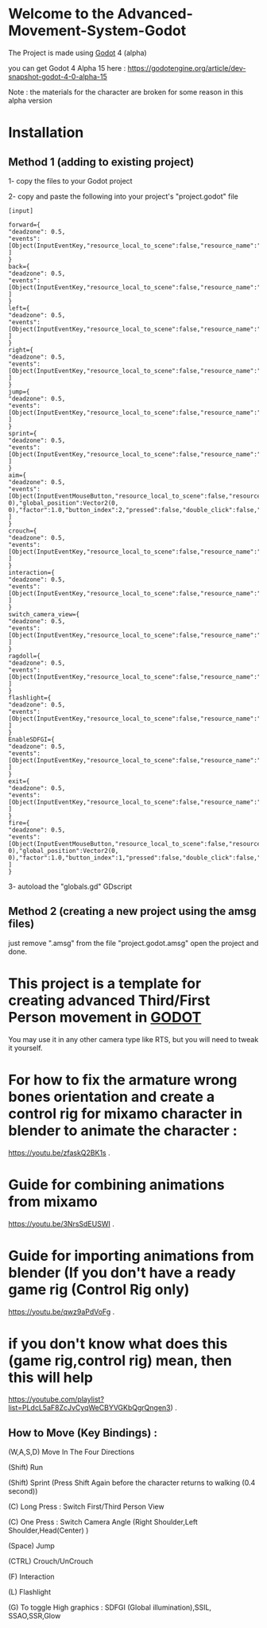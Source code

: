 # Welcome to the Advanced-Movement-System-Godot

The Project is made using [Godot](https://github.com/godotengine/godot) 4 (alpha)

you can get Godot 4 Alpha 15 here : https://godotengine.org/article/dev-snapshot-godot-4-0-alpha-15

Note : the materials for the character are broken for some reason in this alpha version
# Installation

## Method 1 (adding to existing project)
1- copy the files to your Godot project 

2- copy and paste the following into your project's "project.godot" file 

```
[input]

forward={
"deadzone": 0.5,
"events": [Object(InputEventKey,"resource_local_to_scene":false,"resource_name":"","device":0,"window_id":0,"store_command":true,"alt_pressed":false,"shift_pressed":false,"meta_pressed":false,"command_pressed":false,"pressed":false,"keycode":87,"physical_keycode":0,"unicode":0,"echo":false,"script":null)
]
}
back={
"deadzone": 0.5,
"events": [Object(InputEventKey,"resource_local_to_scene":false,"resource_name":"","device":0,"window_id":0,"store_command":true,"alt_pressed":false,"shift_pressed":false,"meta_pressed":false,"command_pressed":false,"pressed":false,"keycode":83,"physical_keycode":0,"unicode":0,"echo":false,"script":null)
]
}
left={
"deadzone": 0.5,
"events": [Object(InputEventKey,"resource_local_to_scene":false,"resource_name":"","device":0,"window_id":0,"store_command":true,"alt_pressed":false,"shift_pressed":false,"meta_pressed":false,"command_pressed":false,"pressed":false,"keycode":65,"physical_keycode":0,"unicode":0,"echo":false,"script":null)
]
}
right={
"deadzone": 0.5,
"events": [Object(InputEventKey,"resource_local_to_scene":false,"resource_name":"","device":0,"window_id":0,"store_command":true,"alt_pressed":false,"shift_pressed":false,"meta_pressed":false,"command_pressed":false,"pressed":false,"keycode":68,"physical_keycode":0,"unicode":0,"echo":false,"script":null)
]
}
jump={
"deadzone": 0.5,
"events": [Object(InputEventKey,"resource_local_to_scene":false,"resource_name":"","device":0,"window_id":0,"store_command":true,"alt_pressed":false,"shift_pressed":false,"meta_pressed":false,"command_pressed":false,"pressed":false,"keycode":32,"physical_keycode":0,"unicode":0,"echo":false,"script":null)
]
}
sprint={
"deadzone": 0.5,
"events": [Object(InputEventKey,"resource_local_to_scene":false,"resource_name":"","device":0,"window_id":0,"store_command":true,"alt_pressed":false,"shift_pressed":false,"meta_pressed":false,"command_pressed":false,"pressed":false,"keycode":16777237,"physical_keycode":0,"unicode":0,"echo":false,"script":null)
]
}
aim={
"deadzone": 0.5,
"events": [Object(InputEventMouseButton,"resource_local_to_scene":false,"resource_name":"","device":0,"window_id":0,"store_command":true,"alt_pressed":false,"shift_pressed":false,"meta_pressed":false,"command_pressed":false,"button_mask":0,"position":Vector2(0, 0),"global_position":Vector2(0, 0),"factor":1.0,"button_index":2,"pressed":false,"double_click":false,"script":null)
]
}
crouch={
"deadzone": 0.5,
"events": [Object(InputEventKey,"resource_local_to_scene":false,"resource_name":"","device":0,"window_id":0,"store_command":true,"alt_pressed":false,"shift_pressed":false,"meta_pressed":false,"command_pressed":false,"pressed":false,"keycode":16777238,"physical_keycode":0,"unicode":0,"echo":false,"script":null)
]
}
interaction={
"deadzone": 0.5,
"events": [Object(InputEventKey,"resource_local_to_scene":false,"resource_name":"","device":0,"window_id":0,"store_command":true,"alt_pressed":false,"shift_pressed":false,"meta_pressed":false,"command_pressed":false,"pressed":false,"keycode":70,"physical_keycode":0,"unicode":0,"echo":false,"script":null)
]
}
switch_camera_view={
"deadzone": 0.5,
"events": [Object(InputEventKey,"resource_local_to_scene":false,"resource_name":"","device":0,"window_id":0,"store_command":true,"alt_pressed":false,"shift_pressed":false,"meta_pressed":false,"command_pressed":false,"pressed":false,"keycode":67,"physical_keycode":0,"unicode":0,"echo":false,"script":null)
]
}
ragdoll={
"deadzone": 0.5,
"events": [Object(InputEventKey,"resource_local_to_scene":false,"resource_name":"","device":0,"window_id":0,"store_command":true,"alt_pressed":false,"shift_pressed":false,"meta_pressed":false,"command_pressed":false,"pressed":false,"keycode":88,"physical_keycode":0,"unicode":0,"echo":false,"script":null)
]
}
flashlight={
"deadzone": 0.5,
"events": [Object(InputEventKey,"resource_local_to_scene":false,"resource_name":"","device":0,"window_id":0,"store_command":true,"alt_pressed":false,"shift_pressed":false,"meta_pressed":false,"command_pressed":false,"pressed":false,"keycode":76,"physical_keycode":0,"unicode":0,"echo":false,"script":null)
]
}
EnableSDFGI={
"deadzone": 0.5,
"events": [Object(InputEventKey,"resource_local_to_scene":false,"resource_name":"","device":0,"window_id":0,"store_command":true,"alt_pressed":false,"shift_pressed":false,"meta_pressed":false,"command_pressed":false,"pressed":false,"keycode":71,"physical_keycode":0,"unicode":0,"echo":false,"script":null)
]
}
exit={
"deadzone": 0.5,
"events": [Object(InputEventKey,"resource_local_to_scene":false,"resource_name":"","device":0,"window_id":0,"store_command":true,"alt_pressed":false,"shift_pressed":false,"meta_pressed":false,"command_pressed":false,"pressed":false,"keycode":16777217,"physical_keycode":0,"unicode":0,"echo":false,"script":null)
]
}
fire={
"deadzone": 0.5,
"events": [Object(InputEventMouseButton,"resource_local_to_scene":false,"resource_name":"","device":-1,"window_id":0,"store_command":true,"alt_pressed":false,"shift_pressed":false,"meta_pressed":false,"command_pressed":false,"button_mask":0,"position":Vector2(0, 0),"global_position":Vector2(0, 0),"factor":1.0,"button_index":1,"pressed":false,"double_click":false,"script":null)
]
}
```

3- autoload the "globals.gd" GDscript

## Method 2 (creating a new project using the amsg files)

just remove ".amsg" from the file "project.godot.amsg"
open the project and done.

# This project is a template for creating advanced Third/First Person movement in [GODOT](https://github.com/godotengine/godot)
You may use it in any other camera type like RTS, but you will need to tweak it yourself.

# For how to fix the armature wrong bones orientation and create a control rig for mixamo character in blender to animate the character :
https://youtu.be/zfaskQ2BK1s .

# Guide for combining animations from mixamo
https://youtu.be/3NrsSdEUSWI .

# Guide for importing animations from blender (If you don't have a ready game rig (Control Rig only)
https://youtu.be/qwz9aPdVoFg .

# if you don't know what does this (game rig,control rig) mean, then this will help 
https://youtube.com/playlist?list=PLdcL5aF8ZcJvCyqWeCBYVGKbQgrQngen3) .


## How to Move (Key Bindings) :

(W,A,S,D) Move In The Four Directions

(Shift) Run

(Shift) Sprint (Press Shift Again before the character returns to walking (0.4 second))

(C) Long Press : Switch First/Third Person View

(C) One Press : Switch Camera Angle (Right Shoulder,Left Shoulder,Head(Center) )


(Space) Jump

(CTRL) Crouch/UnCrouch



(F) Interaction

(L) Flashlight

(G) To toggle High graphics : SDFGI (Global illumination),SSIL, SSAO,SSR,Glow
